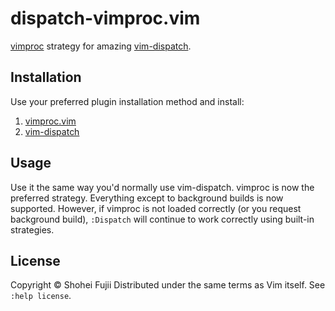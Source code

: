 # dispatch-vimproc.vim

[vimproc](https://github.com/Shougo/vimproc.vim) strategy for amazing [vim-dispatch](https://github.com/tpope/vim-dispatch).

## Installation

Use your preferred plugin installation method and install:

1. [vimproc.vim](https://github.com/Shougo/vimproc.vim)
2. [vim-dispatch](https://github.com/tpope/vim-dispatch) 

## Usage

Use it the same way you'd normally use vim-dispatch. vimproc is now the preferred strategy. Everything except to background builds is now supported. However, if vimproc is not loaded correctly (or you request background build), `:Dispatch` will continue to work correctly using built-in strategies.

## License

Copyright © Shohei Fujii  Distributed under the same terms as Vim itself.
See `:help license`.

